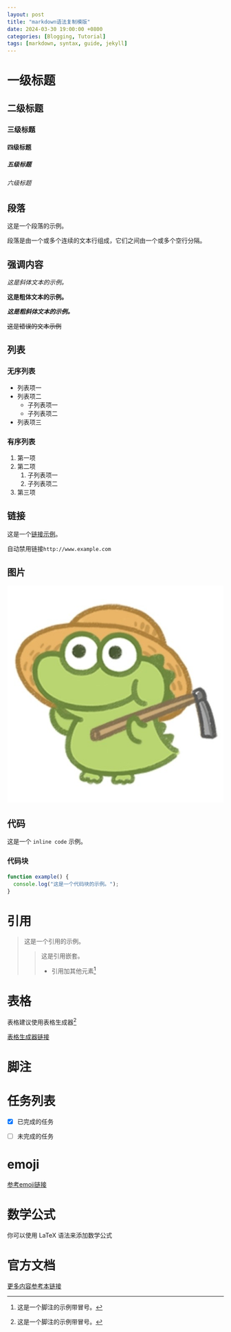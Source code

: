 ```yaml
---
layout: post
title: "markdown语法复制模版"
date: 2024-03-30 19:00:00 +0800
categories: [Blogging, Tutorial]
tags: [markdown, syntax, guide, jekyll]
---
```


# 一级标题

## 二级标题

### 三级标题

#### 四级标题

##### 五级标题

###### 六级标题

## 段落

这是一个段落的示例。

段落是由一个或多个连续的文本行组成，它们之间由一个或多个空行分隔。

## 强调内容

*这是斜体文本的示例。*

**这是粗体文本的示例。**

***这是粗斜体文本的示例。***

~~这是错误的文本示例~~

## 列表

### 无序列表

- 列表项一
- 列表项二
  - 子列表项一
  - 子列表项二
- 列表项三

### 有序列表

1. 第一项
2. 第二项
   1. 子列表项一
   2. 子列表项二
3. 第三项

## 链接

这是一个[链接示例](http://example.com)。

自动禁用链接`http://www.example.com`

## 图片

![这是图片的替代文本](/assets/img/avatar.png)

## 代码

这是一个 `inline code` 示例。

### 代码块

```javascript
function example() {
  console.log("这是一个代码块的示例。");
}
```

# 引用
> 这是一个引用的示例。
>> 这是引用嵌套。
>> - 引用加其他元素[^1]

# 表格

表格建议使用表格生成器[^1]

[表格生成器链接](https://www.tablesgenerator.com/markdown_tables)

# 脚注

[^1]:这是一个脚注的示例带冒号。

# 任务列表

- [x] 已完成的任务

- [ ] 未完成的任务

# emoji

[参考emoji链接](https://gist.github.com/rxaviers/7360908)

# 数学公式
你可以使用 LaTeX 语法来添加数学公式

# 官方文档
[更多内容参考本链接](https://markdown.com.cn/)





